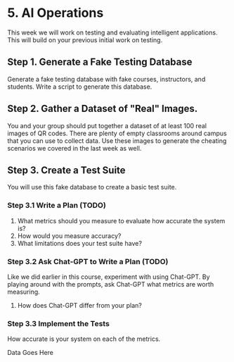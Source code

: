 # 5. AI Operations
This week we will work on testing and evaluating intelligent applications. This will build on your previous initial work on testing.

## Step 1. Generate a Fake Testing Database
Generate a fake testing database with fake courses, instructors, and students. Write a script to generate this database.

## Step 2. Gather a Dataset of "Real" Images.
You and your group should put together a dataset of at least 100 real images of QR codes. There are plenty of empty classrooms around campus that you can use to collect data. Use these images to generate the cheating scenarios we covered in the last week as well.  

## Step 3. Create a Test Suite
You will use this fake database to create a basic test suite.

### Step 3.1 Write a Plan (TODO)
1. What metrics should you measure to evaluate how accurate the system is?
2. How would you measure accuracy?
3. What limitations does your test suite have?

### Step 3.2 Ask Chat-GPT to Write a Plan (TODO)
Like we did earlier in this course, experiment with using Chat-GPT. By playing around with the prompts, ask Chat-GPT what metrics are worth measuring.

1. How does Chat-GPT differ from your plan?

### Step 3.3 Implement the Tests
How accurate is your system on each of the metrics.

Data Goes Here
